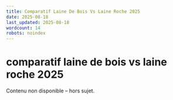 ```yaml
---
title: Comparatif Laine De Bois Vs Laine Roche 2025
date: 2025-08-18
last_updated: 2025-08-18
wordcount: 14
robots: noindex
---
```


# comparatif laine de bois vs laine roche 2025

Contenu non disponible – hors sujet.